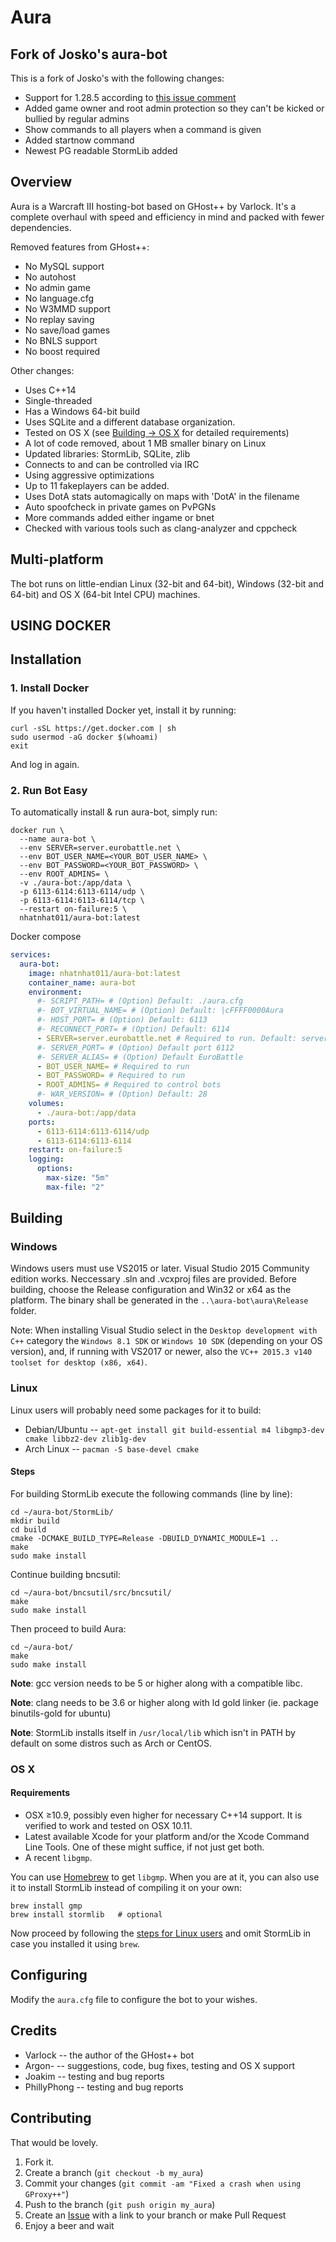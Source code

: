 ﻿Aura
====

Fork of Josko's aura-bot
------------------------

This is a fork of Josko's with the following changes:
* Support for 1.28.5 according to [this issue comment](https://github.com/Josko/aura-bot/issues/72#issuecomment-387125132)
* Added game owner and root admin protection so they can't be kicked or bullied by regular admins
* Show commands to all players when a command is given
* Added startnow command
* Newest PG readable StormLib added

Overview
--------

Aura is a Warcraft III hosting-bot based on GHost++ by Varlock. It's a complete
overhaul with speed and efficiency in mind and packed with fewer dependencies.

Removed features from GHost++:
* No MySQL support
* No autohost
* No admin game
* No language.cfg
* No W3MMD support
* No replay saving
* No save/load games
* No BNLS support
* No boost required

Other changes:
* Uses C++14
* Single-threaded
* Has a Windows 64-bit build
* Uses SQLite and a different database organization.
* Tested on OS X (see [Building -> OS X](#os-x) for detailed requirements)
* A lot of code removed, about 1 MB smaller binary on Linux
* Updated libraries: StormLib, SQLite, zlib
* Connects to and can be controlled via IRC
* Using aggressive optimizations
* Up to 11 fakeplayers can be added.
* Uses DotA stats automagically on maps with 'DotA' in the filename
* Auto spoofcheck in private games on PvPGNs
* More commands added either ingame or bnet
* Checked with various tools such as clang-analyzer and cppcheck

Multi-platform
--------------

The bot runs on little-endian Linux (32-bit and 64-bit), Windows (32-bit and 64-bit) and OS X (64-bit Intel CPU) machines.

USING DOCKER
------

## Installation

### 1. Install Docker

If you haven't installed Docker yet, install it by running:

```shell
curl -sSL https://get.docker.com | sh
sudo usermod -aG docker $(whoami)
exit
```
And log in again.

### 2. Run Bot Easy

To automatically install & run aura-bot, simply run:

```shell
docker run \
  --name aura-bot \
  --env SERVER=server.eurobattle.net \
  --env BOT_USER_NAME=<YOUR_BOT_USER_NAME> \
  --env BOT_PASSWORD=<YOUR_BOT_PASSWORD> \
  --env ROOT_ADMINS= \
  -v ./aura-bot:/app/data \
  -p 6113-6114:6113-6114/udp \
  -p 6113-6114:6113-6114/tcp \
  --restart on-failure:5 \
  nhatnhat011/aura-bot:latest
```

Docker compose 
```yaml
services:
  aura-bot:
    image: nhatnhat011/aura-bot:latest
    container_name: aura-bot
    environment:
      #- SCRIPT_PATH= # (Option) Default: ./aura.cfg
      #- BOT_VIRTUAL_NAME= # (Option) Default: |cFFFF0000Aura
      #- HOST_PORT= # (Option) Default: 6113
      #- RECONNECT_PORT= # (Option) Default: 6114
      - SERVER=server.eurobattle.net # Required to run. Default: server.eurobattle.net
      #- SERVER_PORT= # (Option) Default port 6112
      #- SERVER_ALIAS= # (Option) Default EuroBattle
      - BOT_USER_NAME= # Required to run
      - BOT_PASSWORD= # Required to run
      - ROOT_ADMINS= # Required to control bots
      #- WAR_VERSION= # (Option) Default: 28
    volumes:
      - ./aura-bot:/app/data
    ports:
      - 6113-6114:6113-6114/udp
      - 6113-6114:6113-6114
    restart: on-failure:5
    logging:
      options:
        max-size: "5m"
        max-file: "2"
```

Building
--------

### Windows

Windows users must use VS2015 or later. Visual Studio 2015 Community edition works.
Neccessary .sln and .vcxproj files are provided. Before building, choose the Release configuration and Win32 or x64 as the platform.
The binary shall be generated in the `..\aura-bot\aura\Release` folder.

Note: When installing Visual Studio select in the `Desktop development with C++` category the `Windows 8.1 SDK` or `Windows 10 SDK` (depending on your OS version), and, if running with VS2017 or newer, also the `VC++ 2015.3 v140 toolset for desktop (x86, x64)`.

### Linux

Linux users will probably need some packages for it to build:

* Debian/Ubuntu -- `apt-get install git build-essential m4 libgmp3-dev cmake libbz2-dev zlib1g-dev`
* Arch Linux -- `pacman -S base-devel cmake`

#### Steps

For building StormLib execute the following commands (line by line):

	cd ~/aura-bot/StormLib/
	mkdir build
	cd build
	cmake -DCMAKE_BUILD_TYPE=Release -DBUILD_DYNAMIC_MODULE=1 ..
	make
	sudo make install

Continue building bncsutil:

	cd ~/aura-bot/bncsutil/src/bncsutil/
	make
	sudo make install

Then proceed to build Aura:

	cd ~/aura-bot/
	make
	sudo make install

**Note**: gcc version needs to be 5 or higher along with a compatible libc.

**Note**: clang needs to be 3.6 or higher along with ld gold linker (ie. package binutils-gold for ubuntu)

**Note**: StormLib installs itself in `/usr/local/lib` which isn't in PATH by default
on some distros such as Arch or CentOS.

### OS X

#### Requirements

* OSX ≥10.9, possibly even higher for necessary C++14 support. It is verified to work and tested on OSX 10.11.
* Latest available Xcode for your platform and/or the Xcode Command Line Tools.
One of these might suffice, if not just get both.
* A recent `libgmp`.

You can use [Homebrew](http://brew.sh/) to get `libgmp`. When you are at it, you can also use it to install StormLib instead of compiling it on your own:

	brew install gmp
	brew install stormlib   # optional

Now proceed by following the [steps for Linux users](#steps) and omit StormLib in case you installed it using `brew`.


Configuring
-----------

Modify the `aura.cfg` file to configure the bot to your wishes.

Credits
-------

* Varlock -- the author of the GHost++ bot
* Argon- -- suggestions, code, bug fixes, testing and OS X support
* Joakim -- testing and bug reports
* PhillyPhong -- testing and bug reports

Contributing
------------

That would be lovely.

1. Fork it.
2. Create a branch (`git checkout -b my_aura`)
3. Commit your changes (`git commit -am "Fixed a crash when using GProxy++"`)
4. Push to the branch (`git push origin my_aura`)
5. Create an [Issue][1] with a link to your branch or make Pull Request
6. Enjoy a beer and wait

[1]: https://github.com/Josko/aura-bot/issues
